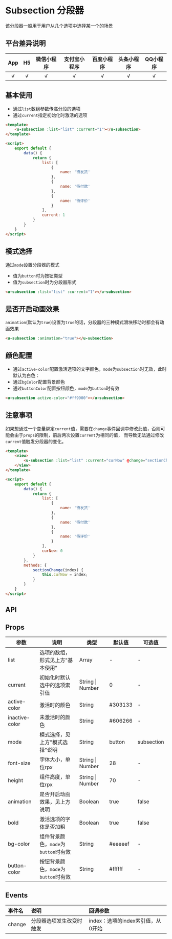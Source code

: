 # Subsection 分段器 <to-api/>

<demo-model url="/pages/componentsC/subsection/index"></demo-model>


该分段器一般用于用户从几个选项中选择某一个的场景

## 平台差异说明

|App|H5|微信小程序|支付宝小程序|百度小程序|头条小程序|QQ小程序|
|:-:|:-:|:-:|:-:|:-:|:-:|:-:|
|√|√|√|√|√|√|√|

## 基本使用

- 通过`list`数组参数传递分段的选项
- 通过`current`指定初始化时激活的选项

```html
<template>
	<u-subsection :list="list" :current="1"></u-subsection>
</template>

<script>
	export default {
		data() {
			return {
				list: [
					{
						name: '待发货'
					}, 
					{
						name: '待付款'
					}, 
					{
						name: '待评价'
					}
				],
				current: 1
			}
		}
	}
</script>
```

## 模式选择

通过`mode`设置分段器的模式
- 值为`button`时为按钮类型
- 值为`subsection`时为分段器形式

```html
<u-subsection :list="list" :current="1"></u-subsection>
```

## 是否开启动画效果

`animation`(默认为`true`)设置为`true`的话，分段器的三种模式滑块移动时都会有动画效果

```html
<u-subsection :animation="true"></u-subsection>
```

## 颜色配置

- 通过`active-color`配置激活选项的文字颜色，`mode`为`subsection`时无效，此时默认为白色：
- 通过`bgColor`配置背景颜色
- 通过`buttonColor`配置按钮颜色，`mode`为`button`时有效

```html
<u-subsection active-color="#ff9900"></u-subsection>
```


## 注意事项

如果想通过一个变量绑定`current`值，需要在`change`事件回调中修改此值，否则可能会由于`props`的限制，前后两次设置`current`为相同的值，
而导致无法通过修改`current`值触发分段器的变化。

```html
<template>
	<view>
		<u-subsection :list="list" :current="curNow" @change="sectionChange"></u-subsection>
	</view>
</template>

<script>
	export default {
		data() {
			return {
				list: [
					{
						name: '待发货'
					}, 
					{
						name: '待付款'
					}, 
					{
						name: '待评价'
					}
				],
				curNow: 0
			}
		},
		methods: {
			sectionChange(index) {
				this.curNow = index;
			}
		}
	}
</script>
```


## API

## Props

| 参数          | 说明            | 类型            | 默认值             |  可选值   |
|-------------  |---------------- |---------------|------------------ |-------- |
| list | 选项的数组，形式见上方"基本使用" | Array | - | - |
| current | 初始化时默认选中的选项索引值  | String \| Number | 0 | - |
| active-color | 激活时的颜色 | String | #303133 | - |
| inactive-color | 未激活时的颜色 | String | #606266 | - |
| mode | 模式选择，见上方"模式选择"说明 | String | button | subsection |
| font-size | 字体大小，单位rpx | String \| Number | 28 | - |
| height | 组件高度，单位rpx | String \| Number | 70 | - |
| animation | 是否开启动画效果，见上方说明 | Boolean | true | false |
| bold | 激活选项的字体是否加粗 | Boolean | true | false |
| bg-color | 组件背景颜色，`mode`为`button`时有效 | String | #eeeeef | - |
| button-color | 按钮背景颜色，`mode`为`button`时有效 | String | #ffffff | - |

## Events

| 事件名 | 说明 | 回调参数 |
| :- | :- | :- |
| change | 分段器选项发生改变时触发 | index：选项的index索引值，从0开始 |

